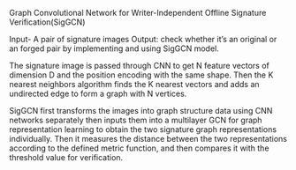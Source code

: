 Graph Convolutional Network for Writer-Independent Offline  Signature Verification(SigGCN)

Input- A pair of signature images
Output:  check whether it’s an original or an forged pair by implementing and using SigGCN model.

The signature image is passed through CNN to get N feature vectors of dimension D and the position encoding with the same shape. 
Then the K nearest neighbors algorithm finds the K nearest vectors and adds an undirected edge to form a graph with N vertices.

SigGCN first transforms the images into graph structure data using CNN networks separately then inputs them into a multilayer GCN for graph representation learning to obtain the two signature graph representations individually. 
Then it measures the distance between the two representations according to the defined metric function, and then compares it with the threshold value for verification.

